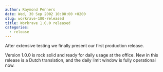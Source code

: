```yaml
---
author: Raymond Penners
date: Wed, 30 Sep 2002 10:00:00 +0200
slug: workrave-100-released
title: Workrave 1.0.0 released
categories:
  - release
---
```

After extensive testing we finally present our first production release.
<!--more-->

Version 1.0.0 is rock solid and ready for daily usage at the office. New in this
release is a Dutch translation, and the daily limit window is fully operational
now.

